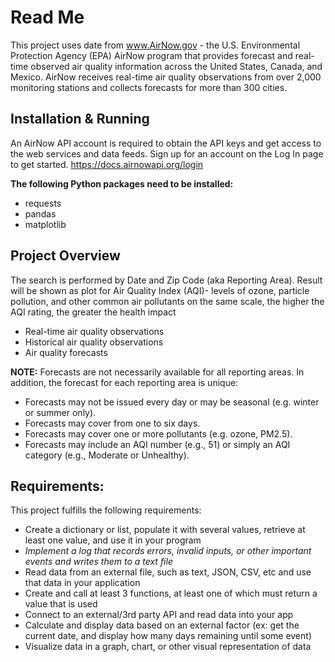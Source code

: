 # Read Me

This project uses date from www.AirNow.gov - the U.S. Environmental Protection Agency (EPA) AirNow program that provides forecast and real-time observed air quality information across the United States, Canada, and Mexico. AirNow receives real-time air quality observations from over 2,000 monitoring stations and collects forecasts for more than 300 cities.

## Installation & Running

An AirNow API account is required to obtain the API keys and get access to the web services and data feeds. Sign up for an account on the Log In page to get started. https://docs.airnowapi.org/login

**The following Python packages need to be installed:**
- requests
- pandas
- matplotlib 

## Project Overview

The search is performed by Date and Zip Code (aka Reporting Area). Result will be shown as plot for Air Quality Index (AQI)-  levels of ozone, particle pollution, and other common air pollutants on the same scale, the higher the AQI rating, the greater the health impact
- Real-time air quality observations 
- Historical air quality observations 
- Air quality forecasts

**NOTE:** Forecasts are not necessarily available for all reporting areas. In addition, the forecast for each reporting area is unique:
* Forecasts may not be issued every day or may be seasonal (e.g. winter or summer only).
* Forecasts may cover from one to six days.
* Forecasts may cover one or more pollutants (e.g. ozone, PM2.5).
* Forecasts may include an AQI number (e.g., 51) or simply an AQI category (e.g., Moderate or Unhealthy).

## Requirements:

This project fulfills the following requirements:
- Create a dictionary or list, populate it with several values, retrieve at least one value, and use it in your program
- *Implement a log that records errors, invalid inputs, or other important events and writes them to a text file*
- Read data from an external file, such as text, JSON, CSV, etc and use that data in your application
- Create and call at least 3 functions, at least one of which must return a value that is used
- Connect to an external/3rd party API and read data into your app
- Calculate and display data based on an external factor (ex: get the current date, and display how many days remaining until some event)
- Visualize data in a graph, chart, or other visual representation of data

